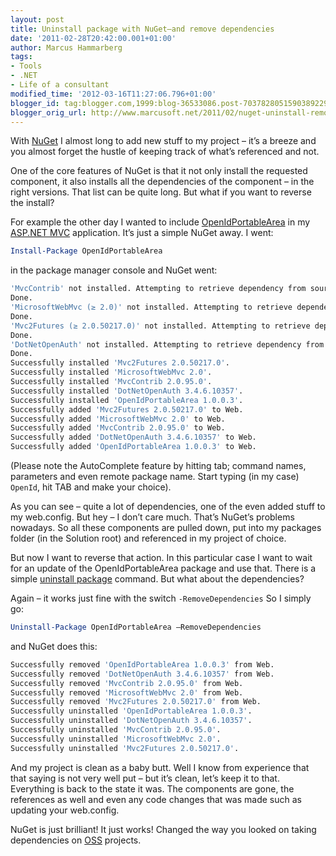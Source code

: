 ```yaml
---
layout: post
title: Uninstall package with NuGet–and remove dependencies
date: '2011-02-28T20:42:00.001+01:00'
author: Marcus Hammarberg
tags:
- Tools
- .NET
- Life of a consultant
modified_time: '2012-03-16T11:27:06.796+01:00'
blogger_id: tag:blogger.com,1999:blog-36533086.post-7037828051590389229
blogger_orig_url: http://www.marcusoft.net/2011/02/nuget-uninstall-remove-dependencies.html
---
```


With <a href="http://nuget.codeplex.com/" target="_blank">NuGet</a> I almost long to add new stuff to my project – it’s a breeze and you almost forget the hustle of keeping track of what’s referenced and not.

One of the core features of NuGet is that it not only install the requested component, it also installs all the dependencies of the component – in the right versions. That list can be quite long. But what if you want to reverse the install?

<a name='more'></a>

For example the other day I wanted to include <a href="http://openidportablearea.codeplex.com/" target="_blank">OpenIdPortableArea</a> in my <a href="http://www.asp.net/mVC/" target="_blank">ASP.NET MVC</a> application. It’s just a simple NuGet away. I went:

```PowerShell
Install-Package OpenIdPortableArea
```

in the package manager console and NuGet went:

```bash
'MvcContrib' not installed. Attempting to retrieve dependency from source...
Done.
'MicrosoftWebMvc (≥ 2.0)' not installed. Attempting to retrieve dependency from source...
Done.
'Mvc2Futures (≥ 2.0.50217.0)' not installed. Attempting to retrieve dependency from source...
Done.
'DotNetOpenAuth' not installed. Attempting to retrieve dependency from source...
Done.
Successfully installed 'Mvc2Futures 2.0.50217.0'.
Successfully installed 'MicrosoftWebMvc 2.0'.
Successfully installed 'MvcContrib 2.0.95.0'.
Successfully installed 'DotNetOpenAuth 3.4.6.10357'.
Successfully installed 'OpenIdPortableArea 1.0.0.3'.
Successfully added 'Mvc2Futures 2.0.50217.0' to Web.
Successfully added 'MicrosoftWebMvc 2.0' to Web.
Successfully added 'MvcContrib 2.0.95.0' to Web.
Successfully added 'DotNetOpenAuth 3.4.6.10357' to Web.
Successfully added 'OpenIdPortableArea 1.0.0.3' to Web.
```

(Please note the AutoComplete feature by hitting tab; command names, parameters and even remote package name. Start typing (in my case) <code>OpenId</code>, hit TAB and make your choice).

As you can see – quite a lot of dependencies, one of the even added stuff to my web.config. But hey – I don’t care much. That’s NuGet’s problems nowadays. So all these components are pulled down, put into my packages folder (in the Solution root) and referenced in my project of choice.

But now I want to reverse that action. In this particular case I want to wait for an update of the OpenIdPortableArea package and use that. There is a simple <a href="http://nuget.codeplex.com/documentation?title=Package%20Manager%20Console%20Command%20Reference" target="_blank">uninstall package</a> command. But what about the dependencies?

Again – it works just fine with the switch <code>‑RemoveDependencies</code> So I simply go:

```PowerShell
Uninstall-Package OpenIdPortableArea –RemoveDependencies
```

and NuGet does this:

```bash
Successfully removed 'OpenIdPortableArea 1.0.0.3' from Web.
Successfully removed 'DotNetOpenAuth 3.4.6.10357' from Web.
Successfully removed 'MvcContrib 2.0.95.0' from Web.
Successfully removed 'MicrosoftWebMvc 2.0' from Web.
Successfully removed 'Mvc2Futures 2.0.50217.0' from Web.
Successfully uninstalled 'OpenIdPortableArea 1.0.0.3'.
Successfully uninstalled 'DotNetOpenAuth 3.4.6.10357'.
Successfully uninstalled 'MvcContrib 2.0.95.0'.
Successfully uninstalled 'MicrosoftWebMvc 2.0'.
Successfully uninstalled 'Mvc2Futures 2.0.50217.0'.
```

And my project is clean as a baby butt. Well I know from experience that that saying is not very well put – but it’s clean, let’s keep it to that. Everything is back to the state it was. The components are gone, the references as well and even any code changes that was made such as updating your web.config.

NuGet is just brilliant! It just works! Changed the way you looked on taking dependencies on <a href="http://en.wikipedia.org/wiki/Open-source_software" target="_blank">OSS</a> projects.
